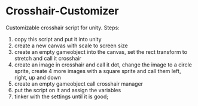 # Crosshair-Customizer

Customizable crosshair script for unity.
Steps:
1. copy this script and put it into unity
2. create a new canvas with scale to screen size
3. create an empty gameobject into the canvas, set the rect transform to stretch and call it crosshair
4. create an image in crosshair and call it dot, change the image to a circle sprite, create 4 more images with a square sprite and call them left, right, up and down
5. create an empty gameobject call crosshair manager
6. put the script on it and assign the variables
7. tinker with the settings until it is good;

